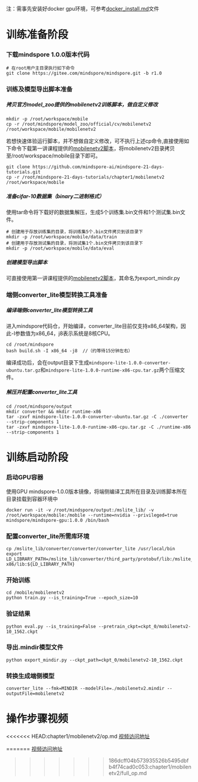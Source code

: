 注：需事先安装好docker gpu环境，可参考[docker_install.md](https://github.com/mindspore-ai/mindspore-21-days-tutorials/blob/main/chapter1/mobilenetv2/docker_install.md)文件

# 训练准备阶段
### 下载mindspore 1.0.0版本代码
```
# 在root用户主目录执行如下命令
git clone https://gitee.com/mindspore/mindspore.git -b r1.0
```

### 训练及模型导出脚本准备
##### 拷贝官方model_zoo提供的mobilenetv2训练脚本，做自定义修改
```
mkdir -p /root/workspace/mobile
cp -r /root/mindspore/model_zoo/official/cv/mobilenetv2 /root/workspace/mobile/mobilenetv2
```
若想快速体验运行脚本，并不想做自定义修改，可不执行上述cp命令,直接使用如下命令下载第一讲课程提供的[mobilenetv2脚本](https://github.com/mindspore-ai/mindspore-21-days-tutorials/tree/main/chapter1/mobilenetv2)，将mobilenetv2目录拷贝至/root/workspace/mobile目录下即可。

```
git clone https://github.com/mindspore-ai/mindspore-21-days-tutorials.git
cp -r /root/mindspore-21-days-tutorials/chapter1/mobilenetv2 /root/workspace/mobile
```

##### 准备cifar-10数据集（binary二进制格式）
使用tar命令将下载好的数据集解压，生成5个训练集.bin文件和1个测试集.bin文件。
```
# 创建用于存放训练集的目录，将训练集5个.bin文件拷贝到该目录下
mkdir -p /root/workspace/mobile/data/train
# 创建用于存放测试集的目录，将测试集1个.bin文件拷贝到该目录下
mkdir -p /root/workspace/mobile/data/eval
```

##### 创建模型导出脚本
可直接使用第一讲课程提供的[mobilenetv2脚本](https://github.com/mindspore-ai/mindspore-21-days-tutorials/tree/main/chapter1/mobilenetv2)，其命名为export_mindir.py


### 端侧converter_lite模型转换工具准备
##### 编译端侧converter_lite模型转换工具
进入mindspore代码仓，开始编译，converter_lite目前仅支持x86_64架构，因此-I参数值为x86_64，j8表示系统是8核CPU。
```
cd /root/mindspore
bash build.sh -I x86_64 -j8  //（约等待15分钟左右）
```
编译成功后，会在output目录下生成`mindspore-lite-1.0.0-converter-ubuntu.tar.gz`和`mindspore-lite-1.0.0-runtime-x86-cpu.tar.gz`两个压缩文件。

##### 解压并配置converter_lite工具
```
cd /root/mindspore/output
mkdir converter && mkdir runtime-x86
tar -zxvf mindspore-lite-1.0.0-converter-ubuntu.tar.gz -C ./converter --strip-components 1
tar -zxvf mindspore-lite-1.0.0-runtime-x86-cpu.tar.gz -C ./runtime-x86 --strip-components 1
```


# 训练启动阶段
### 启动GPU容器
使用GPU mindspore-1.0.0版本镜像，将端侧编译工具所在目录及训练脚本所在目录挂载到容器环境中
```
docker run -it -v /root/mindspore/output:/mslite_lib/ -v /root/workspace/mobile:/mobile --runtime=nvidia --privileged=true mindspore/mindspore-gpu:1.0.0 /bin/bash
```

### 配置converter_lite所需库环境
```
cp /mslite_lib/converter/converter/converter_lite /usr/local/bin
export LD_LIBRARY_PATH=/mslite_lib/converter/third_party/protobuf/lib:/mslite_lib/converter/third_party/flatbuffers/lib:/mslite_lib/runtime-x86/lib:${LD_LIBRARY_PATH}
```

### 开始训练
```
cd /mobile/mobilenetv2
python train.py --is_training=True --epoch_size=10
```

### 验证结果
```
python eval.py --is_training=False --pretrain_ckpt=ckpt_0/mobilenetv2-10_1562.ckpt
```

### 导出.mindir模型文件
```
python export_mindir.py --ckpt_path=ckpt_0/mobilenetv2-10_1562.ckpt
```

### 转换生成端侧模型
```
converter_lite --fmk=MINDIR --modelFile=./mobilenetv2.mindir --outputFile=mobilenetv2
```

# 操作步骤视频
<<<<<<< HEAD:chapter1/mobilenetv2/op.md
[视频访问地址](https://mslite-app.obs.cn-north-4.myhuaweicloud.com:443/%E6%93%8D%E4%BD%9C%E8%A7%86%E9%A2%91-%E7%BB%88%E7%89%882.mp4?AccessKeyId=PQ7DQUATQUMX3VMMPIPM&Expires=1603523256&Signature=wHXWu5LQd%2BFcKXfygZDbROvuLzY%3D)

=======
[视频访问地址](https://mslite-app.obs.cn-north-4.myhuaweicloud.com:443/%E6%93%8D%E4%BD%9C%E8%A7%86%E9%A2%91-%E7%BB%88%E7%89%882.mp4?AccessKeyId=PQ7DQUATQUMX3VMMPIPM&Expires=1606355515&Signature=A5ZpMN1CqGm8btd57Egvf9LjSuQ%3D)
>>>>>>> 186dcff04b573935526b5495dbfb4f74cad0c053:chapter1/mobilenetv2/full_op.md

